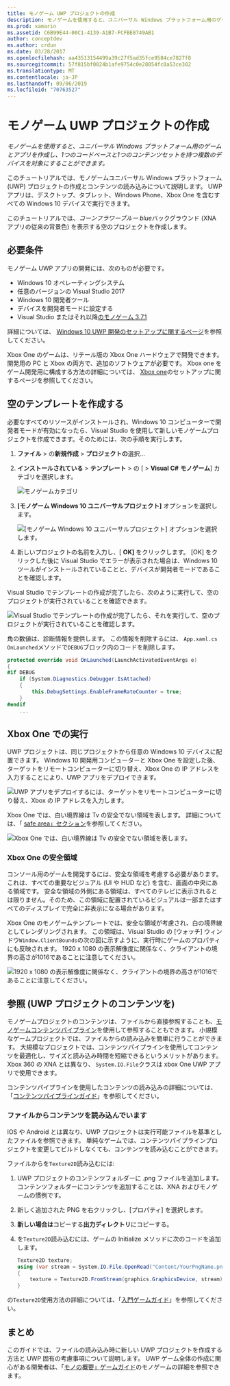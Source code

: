 ```yaml
---
title: モノゲーム UWP プロジェクトの作成
description: モノゲームを使用すると、ユニバーサル Windows プラットフォーム用のゲームとアプリを作成し、1つのコードベースと1つのコンテンツセットを持つ複数のデバイスを対象にすることができます。
ms.prod: xamarin
ms.assetid: C6B99E44-00C1-4139-A1B7-FCFBE8749AB1
author: conceptdev
ms.author: crdun
ms.date: 03/28/2017
ms.openlocfilehash: aa43513154499a39c27f5ad35fce9584ce7827f8
ms.sourcegitcommit: 57f815bf0024b1afe9754c0e28054fc0a53ce302
ms.translationtype: MT
ms.contentlocale: ja-JP
ms.lasthandoff: 09/06/2019
ms.locfileid: "70763527"
---
```

# <a name="creating-a-monogame-uwp-project"></a>モノゲーム UWP プロジェクトの作成

_モノゲームを使用すると、ユニバーサル Windows プラットフォーム用のゲームとアプリを作成し、1つのコードベースと1つのコンテンツセットを持つ複数のデバイスを対象にすることができます。_

このチュートリアルでは、モノゲームユニバーサル Windows プラットフォーム (UWP) プロジェクトの作成とコンテンツの読み込みについて説明します。 UWP アプリは、デスクトップ、タブレット、Windows Phone、Xbox One を含むすべての Windows 10 デバイスで実行できます。

このチュートリアルでは、*コーンフラワーブルー blue*バックグラウンド (XNA アプリの従来の背景色) を表示する空のプロジェクトを作成します。

## <a name="requirements"></a>必要条件

モノゲーム UWP アプリの開発には、次のものが必要です。

- Windows 10 オペレーティングシステム
- 任意のバージョンの Visual Studio 2017
- Windows 10 開発者ツール
- デバイスを開発者モードに設定する
- Visual Studio またはそれ以降[のモノゲーム 3.7.1](http://community.monogame.net/t/monogame-3-7-1-release/11173)

詳細については、 [Windows 10 UWP 開発のセットアップに関するページ](https://msdn.microsoft.com/windows/uwp/get-started/get-set-up)を参照してください。

Xbox One のゲームは、リテール版の Xbox One ハードウェアで開発できます。 開発用の PC と Xbox の両方で、追加のソフトウェアが必要です。 Xbox one をゲーム開発用に構成する方法の詳細については、 [Xbox one](https://msdn.microsoft.com/windows/uwp/xbox-apps/index)のセットアップに関するページを参照してください。

## <a name="creating-an-empty-template"></a>空のテンプレートを作成する

必要なすべてのリソースがインストールされ、Windows 10 コンピューターで開発者モードが有効になったら、Visual Studio を使用して新しいモノゲームプロジェクトを作成できます。そのためには、次の手順を実行します。

1. **ファイル** > の**新規作成** > **プロジェクトの**選択...
1. **インストールされている** > **テンプレート** > の [  > **Visual C#** **モノゲーム**] カテゴリを選択します。

    ![](uwp-images/image1.png "モノゲームカテゴリ")

1. **[モノゲーム Windows 10 ユニバーサルプロジェクト]** オプションを選択します。

    ![](uwp-images/image2.png "[モノゲーム Windows 10 ユニバーサルプロジェクト] オプションを選択します。")

1. 新しいプロジェクトの名前を入力し、[ **OK]** をクリックします。
[OK] をクリックした後に Visual Studio でエラーが表示された場合は、Windows 10 ツールがインストールされていることと、デバイスが開発者モードであることを確認します。

Visual Studio でテンプレートの作成が完了したら、次のように実行して、空のプロジェクトが実行されていることを確認できます。

![](uwp-images/image3.png "Visual Studio でテンプレートの作成が完了したら、それを実行して、空のプロジェクトが実行されていることを確認します。")

角の数値は、診断情報を提供します。 この情報を削除するには、 `App.xaml.cs` `OnLaunched`メソッドで`DEBUG`ブロック内のコードを削除します。

```csharp
protected override void OnLaunched(LaunchActivatedEventArgs e)
{
#if DEBUG
    if (System.Diagnostics.Debugger.IsAttached)
    {
        this.DebugSettings.EnableFrameRateCounter = true;
    }
#endif
    ...
```

## <a name="running-on-xbox-one"></a>Xbox One での実行

UWP プロジェクトは、同じプロジェクトから任意の Windows 10 デバイスに配置できます。 Windows 10 開発用コンピューターと Xbox One を設定した後、ターゲットをリモートコンピューターに切り替え、Xbox One の IP アドレスを入力することにより、UWP アプリをデプロイできます。

![](uwp-images/remote.png "UWP アプリをデプロイするには、ターゲットをリモートコンピューターに切り替え、Xbox の IP アドレスを入力します。")

Xbox One では、白い境界線は Tv の安全でない領域を表します。 詳細については、「 [safe area」セクション](#safe-area-on-xbox-one)を参照してください。

![](uwp-images/safearea.png "Xbox One では、白い境界線は Tv の安全でない領域を表します。")

### <a name="safe-area-on-xbox-one"></a>Xbox One の安全領域

コンソール用のゲームを開発するには、安全な領域を考慮する必要があります。これは、すべての重要なビジュアル (UI や HUD など) を含む、画面の中央にある領域です。 安全な領域の外側にある領域は、すべてのテレビに表示されるとは限りません。そのため、この領域に配置されているビジュアルは一部またはすべてのディスプレイで完全に非表示になる場合があります。

Xbox One のモノゲームテンプレートでは、安全な領域が考慮され、白の境界線としてレンダリングされます。 この領域は、Visual Studio の [ウォッチ] ウィンドウ`Window.ClientBounds`の次の図に示すように、実行時にゲームのプロパティにも反映されます。 1920 x 1080 の表示解像度に関係なく、クライアントの境界の高さが1016であることに注意してください。

![](uwp-images/clientbounds.png "1920 x 1080 の表示解像度に関係なく、クライアントの境界の高さが1016であることに注意してください。")

## <a name="referencing-content-in-uwp-projects"></a>参照 (UWP プロジェクトのコンテンツを)

モノゲームプロジェクトのコンテンツは、ファイルから直接参照することも、[モノゲームコンテンツパイプライン](https://github.com/xamarin/docs-archive/blob/master/Docs/CocosSharp/content-pipeline/introduction.md)を使用して参照することもできます。 小規模なゲームプロジェクトでは、ファイルからの読み込みを簡単に行うことができます。 大規模なプロジェクトでは、コンテンツパイプラインを使用してコンテンツを最適化し、サイズと読み込み時間を短縮できるというメリットがあります。 Xbox 360 の XNA とは異なり、 `System.IO.File`クラスは xbox One UWP アプリで使用できます。

コンテンツパイプラインを使用したコンテンツの読み込みの詳細については、「[コンテンツパイプラインガイド](https://github.com/xamarin/docs-archive/blob/master/Docs/CocosSharp/content-pipeline/introduction.md)」を参照してください。

### <a name="loading-content-from-file"></a>ファイルからコンテンツを読み込んでいます

IOS や Android とは異なり、UWP プロジェクトは実行可能ファイルを基準としたファイルを参照できます。 単純なゲームでは、コンテンツパイプラインプロジェクトを変更してビルドしなくても、コンテンツを読み込むことができます。

ファイルからを`Texture2D`読み込むには:

1. UWP プロジェクトのコンテンツフォルダーに .png ファイルを追加します。 コンテンツフォルダーにコンテンツを追加することは、XNA およびモノゲームの慣例です。
1. 新しく追加された PNG を右クリックし、[プロパティ] を選択します。
1. **新しい場合は**コピーする**出力ディレクトリ**にコピーする。
1. を`Texture2D`読み込むには、ゲームの Initialize メソッドに次のコードを追加します。

    ```csharp
    Texture2D texture;
    using (var stream = System.IO.File.OpenRead("Content/YourPngName.png"))
    {
        texture = Texture2D.FromStream(graphics.GraphicsDevice, stream);
    }
    ```

の`Texture2D`使用方法の詳細については、「[入門ゲームガイド](~/graphics-games/monogame/introduction/index.md)」を参照してください。

## <a name="summary"></a>まとめ

このガイドでは、ファイルの読み込み時に新しい UWP プロジェクトを作成する方法と UWP 固有の考慮事項について説明します。 UWP ゲーム全体の作成に関心がある開発者は、「[モノの概要」ゲームガイド](~/graphics-games/monogame/introduction/index.md)のモノゲームの詳細を参照できます。
